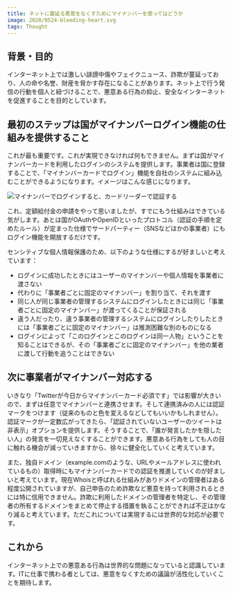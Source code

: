 ```yaml
---
title: ネットに蔓延る悪意をなくすためにマイナンバーを使ってはどうか
image: 2020/0524-bleeding-heart.svg
tags: Thought
---
```


## 背景・目的

インターネット上では激しい誹謗中傷やフェイクニュース、詐欺が蔓延っており、人の命や名誉、財産を脅かす存在になることがあります。ネット上で行う発信の行動を個人と紐づけることで、悪意ある行為の抑止、安全なインターネットを促進することを目的としています。

## 最初のステップは国がマイナンバーログイン機能の仕組みを提供すること

これが最も重要です。これが実現できなければ何もできません。まずは国がマイナンバーカードを利用したログインのシステムを提供します。事業者は国に登録することで、「マイナンバーカードでログイン」機能を自社のシステムに組み込むことができるようになります。イメージはこんな感じになります。

![マイナンバーでログインすると、カードリーダーで認証する](2020/0524-mynumber-oauth.png)

これ、定額給付金の申請をやって思いましたが、すでにもう仕組みはできている気がします。あとは国がOAuthやOpenIDといったプロトコル（認証の手順を定めたルール）が定まった仕様でサードパーティー（SNSなどほかの事業者）にもログイン機能を開放するだけです。

センシティブな個人情報保護のため、以下のような仕様にするが好ましいと考えています：

- ログインに成功したときにはユーザーのマイナンバーや個人情報を事業者に渡さない
- 代わりに「事業者ごとに固定のマイナンバー」を割り当て、それを渡す
- 同じ人が同じ事業者の管理するシステムにログインしたときには同じ「事業者ごとに固定のマイナンバー」が渡ってくることが保証される
- 違う人だったり、違う事業者の管理するシステムにログインしたりしたときには「事業者ごとに固定のマイナンバー」は推測困難な別のものになる
- ログインによって「このログインとこのログインは同一人物」ということを知ることはできるが、その「事業者ごとに固定のマイナンバー」を他の業者に渡して行動を追うことはできない

## 次に事業者がマイナンバー対応する

いきなり「Twitterが今日からマイナンバーカード必須です」では影響が大きいので、まずは任意でマイナンバーと連携させます。そして連携済みの人には認証マークをつけます（従来のものと色を変えるなどしてもいいかもしれません）。認証マークが一定数広がってきたら、「認証されていないユーザーのツイートは非表示」オプションを提供します。そうすることで、「誰が発言したかを隠したい人」の発言を一切見えなくすることができます。悪意ある行為をしても人の目に触れる機会が減っていきますから、徐々に健全化していくと考えています。

また、独自ドメイン（example.comのような、URLやメールアドレスに使われているもの）取得時にもマイナンバーカードでの認証を推進していくのが好ましいと考えています。現在Whoisと呼ばれる仕組みがありドメインの管理者はある程度公開されていますが、自己申告のため詐欺など悪意を持って利用されるときには特に信用できません。詐欺に利用したドメインの管理者を特定し、その管理者の所有するドメインをまとめて停止する措置を執ることができれば不正はかなり減ると考えています。ただこれについては実現するには世界的な対応が必要です。

## これから

インターネット上での悪意ある行為は世界的な問題になっていると認識しています。ITに仕事で携わる者としては、悪意をなくすための議論が活性化していくことを期待します。
